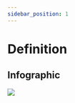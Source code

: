 ```yaml
---
sidebar_position: 1
---
```


# Definition

## **Infographic**

![](/img/GEN-DES-01/Element-types.jpg)
